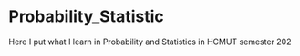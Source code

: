 # Probability_Statistic
Here I put what I learn in Probability and Statistics in HCMUT semester 202
